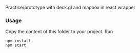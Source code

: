 Practice/prototype with deck.gl and mapbox in react wrapper

### Usage
Copy the content of this folder to your project. Run
```
npm install
npm start
```